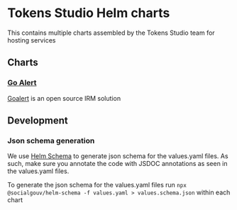 # Tokens Studio Helm charts

This contains multiple charts assembled by the Tokens Studio team for hosting services

## Charts 

### [Go Alert](./charts/goalert/readme.md)

[Goalert](https://github.com/target/goalert) is an open source IRM solution 


## Development

### Json schema generation

We use [Helm Schema](https://github.com/socialgouv/helm-schema) to generate json schema for the values.yaml files. As such, make sure you annotate the code with JSDOC annotations as seen in the values.yaml files.

To generate the json schema for the values.yaml files run `npx @socialgouv/helm-schema -f values.yaml > values.schema.json` within each chart